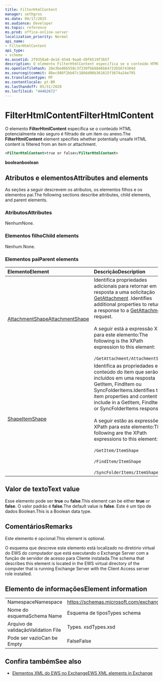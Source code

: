 ```yaml
---
title: FilterHtmlContent
manager: sethgros
ms.date: 09/17/2015
ms.audience: Developer
ms.topic: reference
ms.prod: office-online-server
localization_priority: Normal
api_name:
- FilterHtmlContent
api_type:
- schema
ms.assetid: 2f9358a0-de1d-4544-9aa0-d9f6519f3b5f
description: O elemento FilterHtmlContent especifica se o conteúdo HTML potencialmente não seguro é filtrado de um item ou anexo.
ms.openlocfilehash: 28e3be86b550c3f330fbb6846b64732b5674304d
ms.sourcegitcommit: 88ec988f2bb67c1866d06b361615f3674a24e795
ms.translationtype: MT
ms.contentlocale: pt-BR
ms.lasthandoff: 05/31/2020
ms.locfileid: "44462672"
---
```

# <a name="filterhtmlcontent"></a><span data-ttu-id="8c0c6-103">FilterHtmlContent</span><span class="sxs-lookup"><span data-stu-id="8c0c6-103">FilterHtmlContent</span></span>

<span data-ttu-id="8c0c6-104">O elemento **FilterHtmlContent** especifica se o conteúdo HTML potencialmente não seguro é filtrado de um item ou anexo.</span><span class="sxs-lookup"><span data-stu-id="8c0c6-104">The **FilterHtmlContent** element specifies whether potentially unsafe HTML content is filtered from an item or attachment.</span></span> 
  
```xml
<FilterHtmlContent>true or false</FilterHtmlContent>
```

 <span data-ttu-id="8c0c6-105">**boolean**</span><span class="sxs-lookup"><span data-stu-id="8c0c6-105">**boolean**</span></span>
## <a name="attributes-and-elements"></a><span data-ttu-id="8c0c6-106">Atributos e elementos</span><span class="sxs-lookup"><span data-stu-id="8c0c6-106">Attributes and elements</span></span>

<span data-ttu-id="8c0c6-107">As seções a seguir descrevem os atributos, os elementos filhos e os elementos pai.</span><span class="sxs-lookup"><span data-stu-id="8c0c6-107">The following sections describe attributes, child elements, and parent elements.</span></span>
  
### <a name="attributes"></a><span data-ttu-id="8c0c6-108">Atributos</span><span class="sxs-lookup"><span data-stu-id="8c0c6-108">Attributes</span></span>

<span data-ttu-id="8c0c6-109">Nenhum</span><span class="sxs-lookup"><span data-stu-id="8c0c6-109">None.</span></span>
  
### <a name="child-elements"></a><span data-ttu-id="8c0c6-110">Elementos filho</span><span class="sxs-lookup"><span data-stu-id="8c0c6-110">Child elements</span></span>

<span data-ttu-id="8c0c6-111">Nenhum.</span><span class="sxs-lookup"><span data-stu-id="8c0c6-111">None.</span></span>
  
### <a name="parent-elements"></a><span data-ttu-id="8c0c6-112">Elementos pai</span><span class="sxs-lookup"><span data-stu-id="8c0c6-112">Parent elements</span></span>

|<span data-ttu-id="8c0c6-113">**Elemento**</span><span class="sxs-lookup"><span data-stu-id="8c0c6-113">**Element**</span></span>|<span data-ttu-id="8c0c6-114">**Descrição**</span><span class="sxs-lookup"><span data-stu-id="8c0c6-114">**Description**</span></span>|
|:-----|:-----|
|[<span data-ttu-id="8c0c6-115">AttachmentShape</span><span class="sxs-lookup"><span data-stu-id="8c0c6-115">AttachmentShape</span></span>](attachmentshape.md) <br/> | <span data-ttu-id="8c0c6-116">Identifica propriedades adicionais para retornar em uma resposta a uma solicitação [GetAttachment](getattachment.md) .</span><span class="sxs-lookup"><span data-stu-id="8c0c6-116">Identifies additional properties to return in a response to a [GetAttachment](getattachment.md) request.</span></span>  <br/><br/>  <span data-ttu-id="8c0c6-117">A seguir está a expressão XPath para este elemento:</span><span class="sxs-lookup"><span data-stu-id="8c0c6-117">The following is the XPath expression to this element:</span></span> <br/> <br/>  `/GetAttachment/AttachmentShape` <br/> |
|[<span data-ttu-id="8c0c6-118">Shape</span><span class="sxs-lookup"><span data-stu-id="8c0c6-118">ItemShape</span></span>](itemshape.md) <br/> | <span data-ttu-id="8c0c6-119">Identifica as propriedades e o conteúdo do item que serão incluídos em uma resposta GetItem, FindItem ou SyncFolderItems.</span><span class="sxs-lookup"><span data-stu-id="8c0c6-119">Identifies the item properties and content to include in a GetItem, FindItem, or SyncFolderItems response.</span></span>  <br/> <br/> <span data-ttu-id="8c0c6-120">A seguir estão as expressões XPath para este elemento:</span><span class="sxs-lookup"><span data-stu-id="8c0c6-120">The following are the XPath expressions to this element:</span></span> <br/> <br/>  `/GetItem/ItemShape`<br/> <br/>  `/FindItem/ItemShape`<br/> <br/>  `/SyncFolderItems/ItemShape` <br/> |
   
## <a name="text-value"></a><span data-ttu-id="8c0c6-121">Valor de texto</span><span class="sxs-lookup"><span data-stu-id="8c0c6-121">Text value</span></span>

<span data-ttu-id="8c0c6-122">Esse elemento pode ser **true** ou **false**.</span><span class="sxs-lookup"><span data-stu-id="8c0c6-122">This element can be either **true** or **false**.</span></span> <span data-ttu-id="8c0c6-123">O valor padrão é **false**.</span><span class="sxs-lookup"><span data-stu-id="8c0c6-123">The default value is **false**.</span></span> <span data-ttu-id="8c0c6-124">Este é um tipo de dados Boolean.</span><span class="sxs-lookup"><span data-stu-id="8c0c6-124">This is a Boolean data type.</span></span>
  
## <a name="remarks"></a><span data-ttu-id="8c0c6-125">Comentários</span><span class="sxs-lookup"><span data-stu-id="8c0c6-125">Remarks</span></span>

<span data-ttu-id="8c0c6-126">Este elemento é opcional.</span><span class="sxs-lookup"><span data-stu-id="8c0c6-126">This element is optional.</span></span>
  
<span data-ttu-id="8c0c6-127">O esquema que descreve este elemento está localizado no diretório virtual do EWS do computador que está executando o Exchange Server com a função de servidor de acesso para Cliente instalada.</span><span class="sxs-lookup"><span data-stu-id="8c0c6-127">The schema that describes this element is located in the EWS virtual directory of the computer that is running Exchange Server with the Client Access server role installed.</span></span>
  
## <a name="element-information"></a><span data-ttu-id="8c0c6-128">Elemento de informações</span><span class="sxs-lookup"><span data-stu-id="8c0c6-128">Element information</span></span>

|||
|:-----|:-----|
|<span data-ttu-id="8c0c6-129">Namespace</span><span class="sxs-lookup"><span data-stu-id="8c0c6-129">Namespace</span></span>  <br/> |https://schemas.microsoft.com/exchange/services/2006/types  <br/> |
|<span data-ttu-id="8c0c6-130">Nome do esquema</span><span class="sxs-lookup"><span data-stu-id="8c0c6-130">Schema Name</span></span>  <br/> |<span data-ttu-id="8c0c6-131">Esquema de tipos</span><span class="sxs-lookup"><span data-stu-id="8c0c6-131">Types schema</span></span>  <br/> |
|<span data-ttu-id="8c0c6-132">Arquivo de validação</span><span class="sxs-lookup"><span data-stu-id="8c0c6-132">Validation File</span></span>  <br/> |<span data-ttu-id="8c0c6-133">Types. xsd</span><span class="sxs-lookup"><span data-stu-id="8c0c6-133">Types.xsd</span></span>  <br/> |
|<span data-ttu-id="8c0c6-134">Pode ser vazio</span><span class="sxs-lookup"><span data-stu-id="8c0c6-134">Can be Empty</span></span>  <br/> |<span data-ttu-id="8c0c6-135">False</span><span class="sxs-lookup"><span data-stu-id="8c0c6-135">False</span></span>  <br/> |
   
## <a name="see-also"></a><span data-ttu-id="8c0c6-136">Confira também</span><span class="sxs-lookup"><span data-stu-id="8c0c6-136">See also</span></span>

- [<span data-ttu-id="8c0c6-137">Elementos XML do EWS no Exchange</span><span class="sxs-lookup"><span data-stu-id="8c0c6-137">EWS XML elements in Exchange</span></span>](ews-xml-elements-in-exchange.md)

